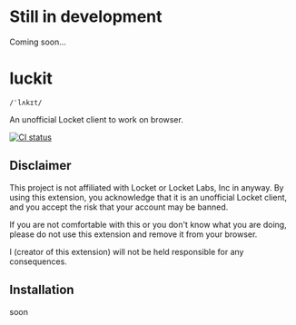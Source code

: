 # Still in development

Coming soon...

# luckit

`/ˈlʌkɪt/`

An unofficial Locket client to work on browser.

[![CI status](https://github.com/michioxd/luckit/actions/workflows/test.yaml/badge.svg)](https://github.com/michioxd/luckit/actions/workflows/test.yaml)

## Disclaimer

This project is not affiliated with Locket or Locket Labs, Inc in anyway. By using this extension, you acknowledge that it is an unofficial Locket client, and you accept the risk that your account may be banned.

If you are not comfortable with this or you don't know what you are doing, please do not use this extension and remove it from your browser.

I (creator of this extension) will not be held responsible for any consequences.

## Installation

soon
